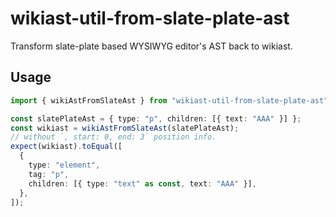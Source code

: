 # wikiast-util-from-slate-plate-ast

Transform slate-plate based WYSIWYG editor's AST back to wikiast.

## Usage

```ts
import { wikiAstFromSlateAst } from "wikiast-util-from-slate-plate-ast";

const slatePlateAst = { type: "p", children: [{ text: "AAA" }] };
const wikiast = wikiAstFromSlateAst(slatePlateAst);
// without `, start: 0, end: 3` position info.
expect(wikiast).toEqual([
  {
    type: "element",
    tag: "p",
    children: [{ type: "text" as const, text: "AAA" }],
  },
]);
```
